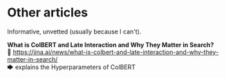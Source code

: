 # Other articles

Informative, unvetted (usually because I can't).

**What is ColBERT and Late Interaction and Why They Matter in Search?**  
🔗 https://jina.ai/news/what-is-colbert-and-late-interaction-and-why-they-matter-in-search/  
🡆 explains the Hyperparameters of ColBERT


